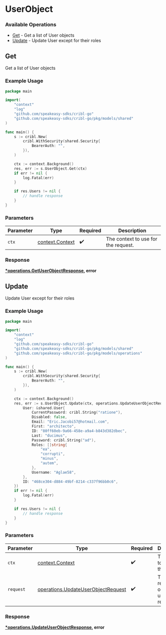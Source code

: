 # UserObject

### Available Operations

* [Get](#get) - Get a list of User objects
* [Update](#update) - Update User except for their roles

## Get

Get a list of User objects

### Example Usage

```go
package main

import(
	"context"
	"log"
	"github.com/speakeasy-sdks/cribl-go"
	"github.com/speakeasy-sdks/cribl-go/pkg/models/shared"
)

func main() {
    s := cribl.New(
        cribl.WithSecurity(shared.Security{
            BearerAuth: "",
        }),
    )

    ctx := context.Background()
    res, err := s.UserObject.Get(ctx)
    if err != nil {
        log.Fatal(err)
    }

    if res.Users != nil {
        // handle response
    }
}
```

### Parameters

| Parameter                                             | Type                                                  | Required                                              | Description                                           |
| ----------------------------------------------------- | ----------------------------------------------------- | ----------------------------------------------------- | ----------------------------------------------------- |
| `ctx`                                                 | [context.Context](https://pkg.go.dev/context#Context) | :heavy_check_mark:                                    | The context to use for the request.                   |


### Response

**[*operations.GetUserObjectResponse](../../models/operations/getuserobjectresponse.md), error**


## Update

Update User except for their roles

### Example Usage

```go
package main

import(
	"context"
	"log"
	"github.com/speakeasy-sdks/cribl-go"
	"github.com/speakeasy-sdks/cribl-go/pkg/models/shared"
	"github.com/speakeasy-sdks/cribl-go/pkg/models/operations"
)

func main() {
    s := cribl.New(
        cribl.WithSecurity(shared.Security{
            BearerAuth: "",
        }),
    )

    ctx := context.Background()
    res, err := s.UserObject.Update(ctx, operations.UpdateUserObjectRequest{
        User: &shared.User{
            CurrentPassword: cribl.String("ratione"),
            Disabled: false,
            Email: "Eric.Jacobi57@hotmail.com",
            First: "architecto",
            ID: "80ff60eb-9a66-458e-a9a4-b843d382dbec",
            Last: "ducimus",
            Password: cribl.String("ad"),
            Roles: []string{
                "ea",
                "corrupti",
                "minus",
                "autem",
            },
            Username: "Aglae58",
        },
        ID: "468ce304-d884-49bf-8214-c337f96bb0c6",
    })
    if err != nil {
        log.Fatal(err)
    }

    if res.Users != nil {
        // handle response
    }
}
```

### Parameters

| Parameter                                                                                | Type                                                                                     | Required                                                                                 | Description                                                                              |
| ---------------------------------------------------------------------------------------- | ---------------------------------------------------------------------------------------- | ---------------------------------------------------------------------------------------- | ---------------------------------------------------------------------------------------- |
| `ctx`                                                                                    | [context.Context](https://pkg.go.dev/context#Context)                                    | :heavy_check_mark:                                                                       | The context to use for the request.                                                      |
| `request`                                                                                | [operations.UpdateUserObjectRequest](../../models/operations/updateuserobjectrequest.md) | :heavy_check_mark:                                                                       | The request object to use for the request.                                               |


### Response

**[*operations.UpdateUserObjectResponse](../../models/operations/updateuserobjectresponse.md), error**

